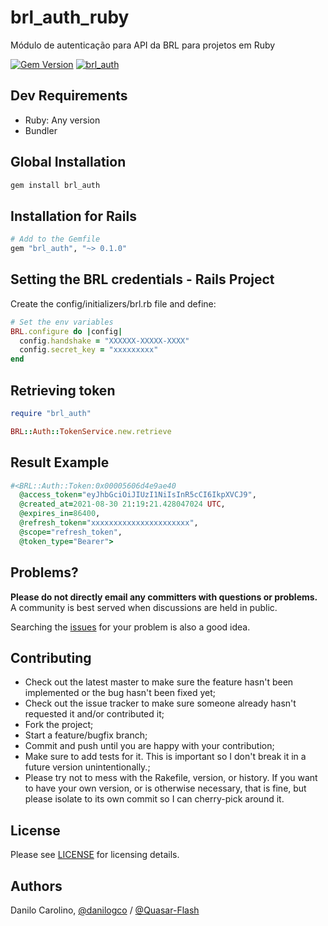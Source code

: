 # brl_auth_ruby

Módulo de autenticação para API da BRL para projetos em Ruby

[![Gem Version](https://badge.fury.io/rb/brl_auth.svg)](https://badge.fury.io/rb/brl_auth)
[![brl_auth](https://github.com/Quasar-Flash/brl_auth_ruby/actions/workflows/ruby.yml/badge.svg)](https://github.com/Quasar-Flash/brl_auth_ruby/actions/workflows/ruby.yml)

## Dev Requirements

- Ruby: Any version
- Bundler

## Global Installation

```ruby
gem install brl_auth
```

## Installation for Rails

```ruby
# Add to the Gemfile
gem "brl_auth", "~> 0.1.0"
```

## Setting the BRL credentials - Rails Project

Create the config/initializers/brl.rb file and define:

```ruby
# Set the env variables
BRL.configure do |config|
  config.handshake = "XXXXXX-XXXXX-XXXX"
  config.secret_key = "xxxxxxxxx"
end
```

## Retrieving token

```ruby
require "brl_auth"

BRL::Auth::TokenService.new.retrieve
```

## Result Example

```ruby
#<BRL::Auth::Token:0x00005606d4e9ae40
  @access_token="eyJhbGciOiJIUzI1NiIsInR5cCI6IkpXVCJ9",
  @created_at=2021-08-30 21:19:21.428047024 UTC,
  @expires_in=86400,
  @refresh_token="xxxxxxxxxxxxxxxxxxxxxx",
  @scope="refresh_token",
  @token_type="Bearer">
```

## Problems?

**Please do not directly email any committers with questions or problems.**  A
community is best served when discussions are held in public.

Searching the [issues](https://github.com/Quasar-Flash/brl_auth_ruby/issues)
for your problem is also a good idea.

## Contributing

- Check out the latest master to make sure the feature hasn't been implemented
or the bug hasn't been fixed yet;
- Check out the issue tracker to make sure someone already hasn't requested it
and/or contributed it;
- Fork the project;
- Start a feature/bugfix branch;
- Commit and push until you are happy with your contribution;
- Make sure to add tests for it. This is important so I don't break it in a
future version unintentionally.;
- Please try not to mess with the Rakefile, version, or history. If you want to
have your own version, or is otherwise necessary, that is fine, but please
isolate to its own commit so I can cherry-pick around it.

## License

Please see [LICENSE](https://github.com/Quasar-Flash/brl_auth_ruby/blob/master/LICENSE.txt)
for licensing details.

## Authors

Danilo Carolino, [@danilogco](https://github.com/danilogco) / [@Quasar-Flash](https://github.com/Quasar-Flash)
